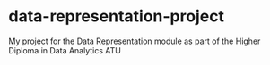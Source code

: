 # data-representation-project
My project for the Data Representation module as part of the Higher Diploma in Data Analytics ATU
